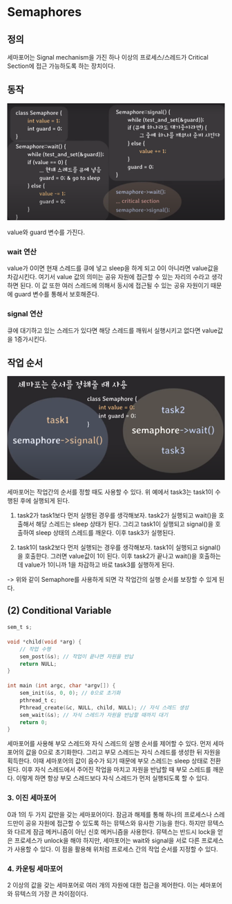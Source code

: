 # **Semaphores**

## 정의

세마포어는 Signal mechanism을 가진 하나 이상의 프로세스/스레드가 Critical Section에 접근 가능하도록 하는 장치이다.



## 동작

![80-20.png](img/MunJinsu/semaphore.png)

value와 guard 변수를 가진다. 

### wait 연산

value가 0이면 현재 스레드를 큐에 넣고 sleep을 하게 되고 0이 아니라면 value값을 차감시킨다. 여기서 value 값의 의미는 공유 자원에 접근할 수 있는 자리의 수라고 생각하면 된다. 이 값 또한 여러 스레드에 의해서 동시에 접근될 수 있는 공유 자원이기 때문에 guard 변수를 통해서 보호해준다.

### signal 연산

큐에 대기하고 있는 스레드가 있다면 해당 스레드를 깨워서 실행시키고 없다면 value값을 1증가시킨다.

### 

## 작업 순서

![80-20.png](img/MunJinsu/semaphore_seq.png)

세마포어는 작업간의 순서를 정할 때도 사용할 수 있다. 위 예에서 task3는 task1이 수행된 후에 실행되게 된다.

1. task2가 task1보다 먼저 실행된 경우를 생각해보자. task2가 실행되고 wait()을 호출해서 해당 스레드는 sleep 상태가 된다. 그리고 task1이 실행되고 signal()을 호출하여 sleep 상태의 스레드를 깨운다. 이후 task3가 실행된다.

2. task1이 task2보다 먼저 실행되는 경우를 생각해보자. task1이 실행되고 signal()을 호출한다. 그러면 value값이 1이 된다. 이후 task2가 끝나고 wait()을 호출하는데 value가 1이니까 1을 차감하고 바로 task3를 실행하게 된다.

-> 위와 같이 Semaphore를 사용하게 되면 각 작업간의 실행 순서를 보장할 수 있게 된다.



## **(2) Conditional Variable**

```c
sem_t s;

void *child(void *arg) {
	// 작업 수행
	sem_post(&s); // 작업이 끝나면 자원을 반납
	return NULL;
}

int main (int argc, char *argv[]) {
	sem_init(&s, 0, 0); // 0으로 초기화	
	pthread_t c;
	Pthread_create(&c, NULL, child, NULL); // 자식 스레드 생성
	sem_wait(&s); // 자식 스레드가 자원을 반납할 때까지 대기	
	return 0;
}
```

세마포어를 사용해 부모 스레드와 자식 스레드의 실행 순서를 제어할 수 있다. 먼저 세마포어의 값을 0으로 초기화한다. 그리고 부모 스레드는 자식 스레드를 생성한 뒤 자원을 획득한다. 이때 세마포어의 값이 음수가 되기 때문에 부모 스레드는 sleep 상태로 전환된다. 이후 자식 스레드에서 주어진 작업을 마치고 자원을 반납할 때 부모 스레드를 깨운다. 이렇게 하면 항상 부모 스레드보다 자식 스레드가 먼저 실행되도록 할 수 있다.



### 3. 이진 세마포어

0과 1의 두 가지 값만을 갖는 세마포어이다. 잠금과 해제를 통해 하나의 프로세스나 스레드만이 공유 자원에 접근할 수 있도록 하는 뮤텍스와 유사한 기능을 한다. 하지만 뮤텍스와 다르게 잠금 메커니즘이 아닌 신호 메커니즘을 사용한다. 뮤텍스는 반드시 lock을 얻은 프로세스가 unlock을 해야 하지만, 세마포어는 wait와 signal을 서로 다른 프로세스가 사용할 수 있다. 이 점을 활용해 위처럼 프로세스 간의 작업 순서를 지정할 수 있다.

### 4. 카운팅 세마포어

2 이상의 값을 갖는 세마포어로 여러 개의 자원에 대한 접근을 제어한다. 이는 세마포어와 뮤텍스의 가장 큰 차이점이다.